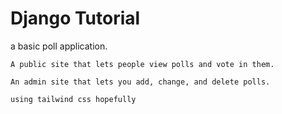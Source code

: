 # Django Tutorial
a basic poll application.

    A public site that lets people view polls and vote in them.

    An admin site that lets you add, change, and delete polls.

    using tailwind css hopefully

